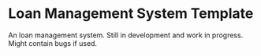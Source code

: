 # Loan Management System Template
An loan management system. Still in development and work in progress.
Might contain bugs if used.
